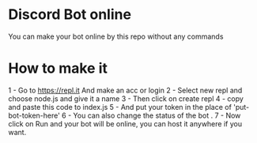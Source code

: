# Discord Bot online

You can make your bot online by this repo without any commands

# How to make it

1 - Go to https://repl.it And make an acc or login
2 - Select new repl and choose node.js and give it a name
3 - Then click on create repl
4 - copy and paste this code to index.js
5 - And put your token in the place of 'put-bot-token-here'
6 - You can also change the status of the bot .
7 - Now click on Run and your bot will be online, you can host it anywhere if you want.
